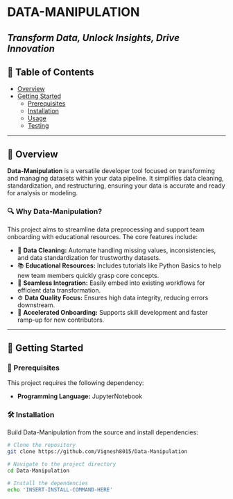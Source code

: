 # DATA-MANIPULATION  
*Transform Data, Unlock Insights, Drive Innovation*
---

## 📑 Table of Contents

- [Overview](#overview)
- [Getting Started](#getting-started)
  - [Prerequisites](#prerequisites)
  - [Installation](#installation)
  - [Usage](#usage)
  - [Testing](#testing)

---

## 🧾 Overview

**Data-Manipulation** is a versatile developer tool focused on transforming and managing datasets within your data pipeline. It simplifies data cleaning, standardization, and restructuring, ensuring your data is accurate and ready for analysis or modeling.

### 🔍 Why Data-Manipulation?

This project aims to streamline data preprocessing and support team onboarding with educational resources. The core features include:

- 🧹 **Data Cleaning:** Automate handling missing values, inconsistencies, and data standardization for trustworthy datasets.
- 📚 **Educational Resources:** Includes tutorials like Python Basics to help new team members quickly grasp core concepts.
- 🔗 **Seamless Integration:** Easily embed into existing workflows for efficient data transformation.
- ⚙️ **Data Quality Focus:** Ensures high data integrity, reducing errors downstream.
- 🌟 **Accelerated Onboarding:** Supports skill development and faster ramp-up for new contributors.

---

## 🚀 Getting Started

### 📌 Prerequisites

This project requires the following dependency:

- **Programming Language:** JupyterNotebook

### 🛠️ Installation

Build Data-Manipulation from the source and install dependencies:

```sh
# Clone the repository
git clone https://github.com/Vignesh8015/Data-Manipulation

# Navigate to the project directory
cd Data-Manipulation

# Install the dependencies
echo 'INSERT-INSTALL-COMMAND-HERE'
